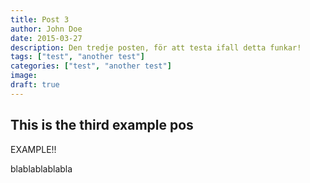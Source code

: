 ```yaml
---
title: Post 3
author: John Doe
date: 2015-03-27
description: Den tredje posten, för att testa ifall detta funkar!
tags: ["test", "another test"]
categories: ["test", "another test"]
image: 
draft: true
---
```

## This is the third example pos

EXAMPLE!!

blablablablabla

